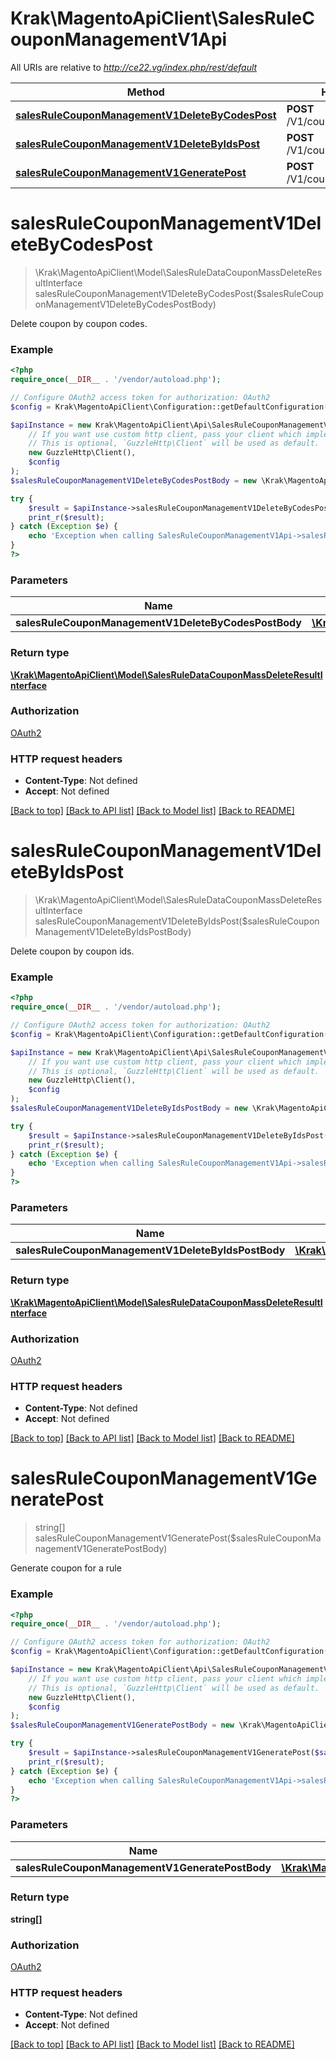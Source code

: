 # Krak\MagentoApiClient\SalesRuleCouponManagementV1Api

All URIs are relative to *http://ce22.vg/index.php/rest/default*

Method | HTTP request | Description
------------- | ------------- | -------------
[**salesRuleCouponManagementV1DeleteByCodesPost**](SalesRuleCouponManagementV1Api.md#salesRuleCouponManagementV1DeleteByCodesPost) | **POST** /V1/coupons/deleteByCodes | 
[**salesRuleCouponManagementV1DeleteByIdsPost**](SalesRuleCouponManagementV1Api.md#salesRuleCouponManagementV1DeleteByIdsPost) | **POST** /V1/coupons/deleteByIds | 
[**salesRuleCouponManagementV1GeneratePost**](SalesRuleCouponManagementV1Api.md#salesRuleCouponManagementV1GeneratePost) | **POST** /V1/coupons/generate | 


# **salesRuleCouponManagementV1DeleteByCodesPost**
> \Krak\MagentoApiClient\Model\SalesRuleDataCouponMassDeleteResultInterface salesRuleCouponManagementV1DeleteByCodesPost($salesRuleCouponManagementV1DeleteByCodesPostBody)



Delete coupon by coupon codes.

### Example
```php
<?php
require_once(__DIR__ . '/vendor/autoload.php');

// Configure OAuth2 access token for authorization: OAuth2
$config = Krak\MagentoApiClient\Configuration::getDefaultConfiguration()->setAccessToken('YOUR_ACCESS_TOKEN');

$apiInstance = new Krak\MagentoApiClient\Api\SalesRuleCouponManagementV1Api(
    // If you want use custom http client, pass your client which implements `GuzzleHttp\ClientInterface`.
    // This is optional, `GuzzleHttp\Client` will be used as default.
    new GuzzleHttp\Client(),
    $config
);
$salesRuleCouponManagementV1DeleteByCodesPostBody = new \Krak\MagentoApiClient\Model\SalesRuleCouponManagementV1DeleteByCodesPostBody(); // \Krak\MagentoApiClient\Model\SalesRuleCouponManagementV1DeleteByCodesPostBody | 

try {
    $result = $apiInstance->salesRuleCouponManagementV1DeleteByCodesPost($salesRuleCouponManagementV1DeleteByCodesPostBody);
    print_r($result);
} catch (Exception $e) {
    echo 'Exception when calling SalesRuleCouponManagementV1Api->salesRuleCouponManagementV1DeleteByCodesPost: ', $e->getMessage(), PHP_EOL;
}
?>
```

### Parameters

Name | Type | Description  | Notes
------------- | ------------- | ------------- | -------------
 **salesRuleCouponManagementV1DeleteByCodesPostBody** | [**\Krak\MagentoApiClient\Model\SalesRuleCouponManagementV1DeleteByCodesPostBody**](../Model/SalesRuleCouponManagementV1DeleteByCodesPostBody.md)|  | [optional]

### Return type

[**\Krak\MagentoApiClient\Model\SalesRuleDataCouponMassDeleteResultInterface**](../Model/SalesRuleDataCouponMassDeleteResultInterface.md)

### Authorization

[OAuth2](../../README.md#OAuth2)

### HTTP request headers

 - **Content-Type**: Not defined
 - **Accept**: Not defined

[[Back to top]](#) [[Back to API list]](../../README.md#documentation-for-api-endpoints) [[Back to Model list]](../../README.md#documentation-for-models) [[Back to README]](../../README.md)

# **salesRuleCouponManagementV1DeleteByIdsPost**
> \Krak\MagentoApiClient\Model\SalesRuleDataCouponMassDeleteResultInterface salesRuleCouponManagementV1DeleteByIdsPost($salesRuleCouponManagementV1DeleteByIdsPostBody)



Delete coupon by coupon ids.

### Example
```php
<?php
require_once(__DIR__ . '/vendor/autoload.php');

// Configure OAuth2 access token for authorization: OAuth2
$config = Krak\MagentoApiClient\Configuration::getDefaultConfiguration()->setAccessToken('YOUR_ACCESS_TOKEN');

$apiInstance = new Krak\MagentoApiClient\Api\SalesRuleCouponManagementV1Api(
    // If you want use custom http client, pass your client which implements `GuzzleHttp\ClientInterface`.
    // This is optional, `GuzzleHttp\Client` will be used as default.
    new GuzzleHttp\Client(),
    $config
);
$salesRuleCouponManagementV1DeleteByIdsPostBody = new \Krak\MagentoApiClient\Model\SalesRuleCouponManagementV1DeleteByIdsPostBody(); // \Krak\MagentoApiClient\Model\SalesRuleCouponManagementV1DeleteByIdsPostBody | 

try {
    $result = $apiInstance->salesRuleCouponManagementV1DeleteByIdsPost($salesRuleCouponManagementV1DeleteByIdsPostBody);
    print_r($result);
} catch (Exception $e) {
    echo 'Exception when calling SalesRuleCouponManagementV1Api->salesRuleCouponManagementV1DeleteByIdsPost: ', $e->getMessage(), PHP_EOL;
}
?>
```

### Parameters

Name | Type | Description  | Notes
------------- | ------------- | ------------- | -------------
 **salesRuleCouponManagementV1DeleteByIdsPostBody** | [**\Krak\MagentoApiClient\Model\SalesRuleCouponManagementV1DeleteByIdsPostBody**](../Model/SalesRuleCouponManagementV1DeleteByIdsPostBody.md)|  | [optional]

### Return type

[**\Krak\MagentoApiClient\Model\SalesRuleDataCouponMassDeleteResultInterface**](../Model/SalesRuleDataCouponMassDeleteResultInterface.md)

### Authorization

[OAuth2](../../README.md#OAuth2)

### HTTP request headers

 - **Content-Type**: Not defined
 - **Accept**: Not defined

[[Back to top]](#) [[Back to API list]](../../README.md#documentation-for-api-endpoints) [[Back to Model list]](../../README.md#documentation-for-models) [[Back to README]](../../README.md)

# **salesRuleCouponManagementV1GeneratePost**
> string[] salesRuleCouponManagementV1GeneratePost($salesRuleCouponManagementV1GeneratePostBody)



Generate coupon for a rule

### Example
```php
<?php
require_once(__DIR__ . '/vendor/autoload.php');

// Configure OAuth2 access token for authorization: OAuth2
$config = Krak\MagentoApiClient\Configuration::getDefaultConfiguration()->setAccessToken('YOUR_ACCESS_TOKEN');

$apiInstance = new Krak\MagentoApiClient\Api\SalesRuleCouponManagementV1Api(
    // If you want use custom http client, pass your client which implements `GuzzleHttp\ClientInterface`.
    // This is optional, `GuzzleHttp\Client` will be used as default.
    new GuzzleHttp\Client(),
    $config
);
$salesRuleCouponManagementV1GeneratePostBody = new \Krak\MagentoApiClient\Model\SalesRuleCouponManagementV1GeneratePostBody(); // \Krak\MagentoApiClient\Model\SalesRuleCouponManagementV1GeneratePostBody | 

try {
    $result = $apiInstance->salesRuleCouponManagementV1GeneratePost($salesRuleCouponManagementV1GeneratePostBody);
    print_r($result);
} catch (Exception $e) {
    echo 'Exception when calling SalesRuleCouponManagementV1Api->salesRuleCouponManagementV1GeneratePost: ', $e->getMessage(), PHP_EOL;
}
?>
```

### Parameters

Name | Type | Description  | Notes
------------- | ------------- | ------------- | -------------
 **salesRuleCouponManagementV1GeneratePostBody** | [**\Krak\MagentoApiClient\Model\SalesRuleCouponManagementV1GeneratePostBody**](../Model/SalesRuleCouponManagementV1GeneratePostBody.md)|  | [optional]

### Return type

**string[]**

### Authorization

[OAuth2](../../README.md#OAuth2)

### HTTP request headers

 - **Content-Type**: Not defined
 - **Accept**: Not defined

[[Back to top]](#) [[Back to API list]](../../README.md#documentation-for-api-endpoints) [[Back to Model list]](../../README.md#documentation-for-models) [[Back to README]](../../README.md)

